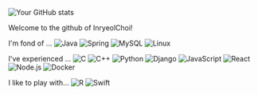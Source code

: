 ![Your GitHub stats](https://github-readme-stats.vercel.app/api?username=InryeolChoi&show_icons=true&theme=great-gatsby)

Welcome to the github of InryeolChoi!

I'm fond of ...
![Java](https://img.shields.io/badge/java-%23ED8B00.svg?style=for-the-badge&logo=openjdk&logoColor=white)
![Spring]("https://img.shields.io/badge/Spring-6DB33F?style=flat-square&logo=Spring&logoColor=white")
![MySQL](https://img.shields.io/badge/mysql-%2300f.svg?style=for-the-badge&logo=mysql&logoColor=white)
![Linux](https://img.shields.io/badge/Linux-FCC624?style=for-the-badge&logo=linux&logoColor=black)

I've experienced ...
![C](https://img.shields.io/badge/c-%2300599C.svg?style=for-the-badge&logo=c&logoColor=white)
![C++](https://img.shields.io/badge/c++-%2300599C.svg?style=for-the-badge&logo=c%2B%2B&logoColor=white)
![Python](https://img.shields.io/badge/python-3670A0?style=for-the-badge&logo=python&logoColor=ffdd54)
![Django](https://img.shields.io/badge/Django-092E20?style=for-the-badge&logo=django&logoColor=green)
![JavaScript](https://img.shields.io/badge/JavaScript-F7DF1E?style=for-the-badge&logo=JavaScript&logoColor=white)
![React](https://shields.io/badge/react-black?logo=react&style=for-the-badge)
![Node.js]("https://img.shields.io/badge/Node.js-339933?style=flat-square&logo=Node.js&logoColor=white")
![Docker](https://img.shields.io/badge/Docker-2496ED?style=flat-square&logo=Docker&logoColor=white)

I like to play with...
![R](https://img.shields.io/badge/r-%23276DC3.svg?style=for-the-badge&logo=r&logoColor=white)
![Swift](https://img.shields.io/badge/Swift-F05138?style=flat-square&logo=Swift&logoColor=white")
